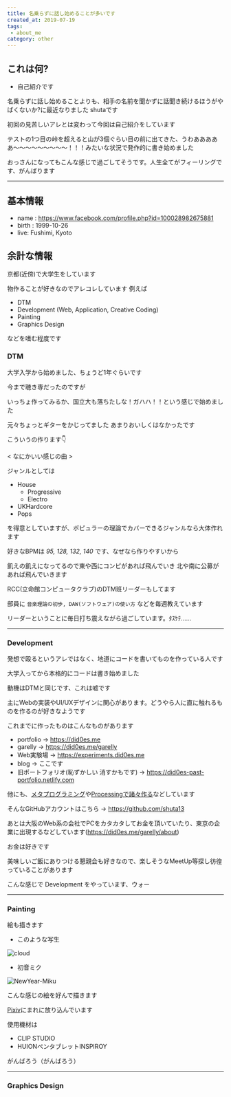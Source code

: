 ```yaml
---
title: 名乗らずに話し始めることが多いです
created_at: 2019-07-19
tags: 
 - about_me
category: other
---
```

## これは何?


- 自己紹介です


名乗らずに話し始めることよりも、相手の名前を聞かずに話聞き続けるほうがやばくないか?に最近なりました shutaです

初回の見苦しいアレとは変わって今回は自己紹介をしています

テストの1つ目の峠を超えると山が3個ぐらい目の前に出てきた、うわあああああ〜〜〜〜〜〜〜〜〜！！！みたいな状況で発作的に書き始めました

おっさんになってもこんな感じで過ごしてそうです。人生全てがフィーリングです、がんばります

---

## 基本情報


- name : <https://www.facebook.com/profile.php?id=100028982675881>
- birth : 1999-10-26
- live: Fushimi, Kyoto


## 余計な情報

京都(近傍)で大学生をしています

物作ることが好きなのでアレコレしています 例えば


- DTM
- Development (Web, Application, Creative Coding)
- Painting
- Graphics Design


などを嗜む程度です

<!-- こちらを覗いてみてください >> <https://did0es.me/garelly> -->

### **DTM**

大学入学から始めました、ちょうど1年ぐらいです

今まで聴き専だったのですが

いっちょ作ってみるか、国立大も落ちたしな！ガハハ！！という感じで始めました

元々ちょっとギターをかじってました あまりおいしくはなかったです

こういうの作ります👇

< なにかいい感じの曲 >

ジャンルとしては


- House
  - Progressive
  - Electro
- UKHardcore
- Pops


を得意としていますが、ポピュラーの理論でカバーできるジャンルなら大体作れます

好きなBPMは *95, 128, 132, 140* です、なぜなら作りやすいから

飢えの飢えになってるので東や西にコンピがあれば飛んでいき 北や南に公募があれば飛んでいきます

RCC(立命館コンピュータクラブ)のDTM班リーダーもしてます

部員に `音楽理論の初歩, DAW(ソフトウェア)の使い方` などを毎週教えています

リーダーということに毎日打ち震えながら過ごしています。ﾀｽｹﾃ......

---

### **Development**

発想で殴るというアレではなく、地道にコードを書いてものを作っている人です

大学入ってから本格的にコードは書き始めました

動機はDTMと同じです、これは嘘です

主にWebの実装やUI/UXデザインに関心があります。どうやら人に直に触れるものを作るのが好きなようです

これまでに作ったものはこんなものがあります

- portfolio → <a href="https://did0es.me" target="_blank">https://did0es.me</a>
- garelly → <a href="https://did0es.me/garelly" target="_blank">https://did0es.me/garelly</a>
- Web実験場 → <a href="https://experiments.did0es.me" target="_blank">https://experiments.did0es.me</a>
- blog → ここです
- 旧ポートフォリオ(恥ずかしい 消すかもです) → <a href="https://did0es-past-portfolio.netlify.com" target="_blank">https://did0es-past-portfolio.netlify.com</a>

他にも、[メタプログラミング](https://github.com/shuta13/Metaprogramming)や[Processingで諸々作る](https://github.com/shuta13/processing)などしています

そんなGitHubアカウントはこちら → https://github.com/shuta13

あとは大阪のWeb系の会社でPCをカタカタしてお金を頂いていたり、東京の企業に出現するなどしています(https://did0es.me/garelly/about)

お金は好きです

美味しいご飯にありつける懇親会も好きなので、楽しそうなMeetUp等探し彷徨っていることがあります

こんな感じで Development をやっています、ウォー

---

### **Painting**

絵も描きます

- このような写生

![cloud](https://blog.did0es.me/images/cloud.jpg)

- 初音ミク

![NewYear-Miku](https://blog.did0es.me/images/miku.png)

こんな感じの絵を好んで描きます

[Pixiv](https://www.pixiv.net/member.php?id=19834475)にまれに放り込んでいます

使用機材は

- CLIP STUDIO
- HUIONペンタブレットINSPIROY

がんばろう（がんばろう）

---

### **Graphics Design**